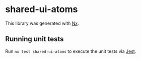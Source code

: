 # shared-ui-atoms

This library was generated with [Nx](https://nx.dev).

## Running unit tests

Run `nx test shared-ui-atoms` to execute the unit tests via [Jest](https://jestjs.io).
